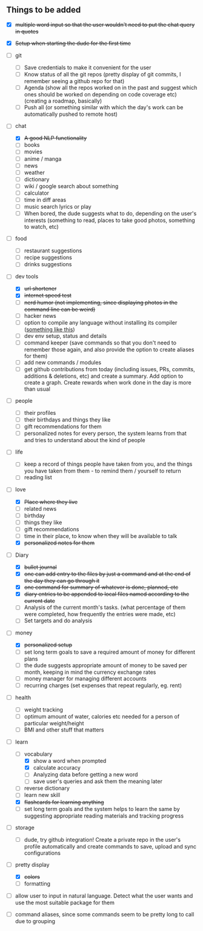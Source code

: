 ## Things to be added

- [x] ~~multiple word input so that the user wouldn't need to put the chat query in quotes~~

- [x] ~~Setup when starting the dude for the first time~~

- [ ] git
  - [ ] Save credentials to make it convenient for the user
  - [ ] Know status of all the git repos (pretty display of git commits, I remember seeing a github repo for that)
  - [ ] Agenda (show all the repos worked on in the past and suggest which ones should be worked on depending on code coverage etc) (creating a roadmap, basically)
  - [ ] Push all (or something similar with which the day's work can be automatically pushed to remote host)

- [ ] chat
  - [x] ~~A good NLP functionality~~
  - [ ] books
  - [ ] movies
  - [ ] anime / manga
  - [ ] news
  - [ ] weather
  - [ ] dictionary
  - [ ] wiki / google search about something
  - [ ] calculator
  - [ ] time in diff areas
  - [ ] music search lyrics or play
  - [ ] When bored, the dude suggests what to do, depending on the user's interests (something to read, places to take good photos, something to watch, etc)  

- [ ] food
  - [ ] restaurant suggestions
  - [ ] recipe suggestions
  - [ ] drinks suggestions

- [ ] dev tools
  - [x] ~~url shortener~~
  - [x] ~~internet speed test~~
  - [ ] ~~nerd humor (not implementing, since displaying photos in the command line can be weird)~~
  - [ ] hacker news
  - [ ] option to compile any language without installing its compiler ([something like this](https://github.com/imshyam/ComIt))
  - [ ] dev env setup, status and details
  - [ ] command keeper (save commands so that you don't need to remember those again, and also provide the option to create aliases for them)
  - [ ] add new commands / modules
  - [ ] get github contributions from today (including issues, PRs, commits, additions & deletions, etc) and create a summary. Add option to create a graph. Create rewards when work done in the day is more than usual

- [ ] people
  - [ ] their profiles
  - [ ] their birthdays and things they like
  - [ ] gift recommendations for them
  - [ ] personalized notes for every person, the system learns from that and tries to understand about the kind of people

- [ ] life
  - [ ] keep a record of things people have taken from you, and the things you have taken from them - to remind them / yourself to return
  - [ ] reading list

- [ ] love
  - [x] ~~Place where they live~~
  - [ ] related news
  - [ ] birthday
  - [ ] things they like
  - [ ] gift recommendations
  - [ ] time in their place, to know when they will be available to talk
  - [x] ~~personalized notes for them~~

- [ ] Diary
  - [x] ~~bullet journal~~
  - [x] ~~one can add entry to the files by just a command and at the end of the day they can go through it~~
  - [x] ~~one command for summary of whatever is done, planned, etc~~
  - [x] ~~diary entries to be appended to local files named according to the current date~~
  - [ ] Analysis of the current month's tasks. (what percentage of them were completed, how frequently the entries were made, etc)
  - [ ] Set targets and do analysis

- [ ] money
  - [x] ~~personalized setup~~
  - [ ] set long term goals to save a required amount of money for different plans
  - [ ] the dude suggests appropriate amount of money to be saved per month, keeping in mind the currency exchange rates
  - [ ] money manager for managing different accounts
  - [ ] recurring charges (set expenses that repeat regularly, eg. rent)

- [ ] health
  - [ ] weight tracking
  - [ ] optimum amount of water, calories etc needed for a person of particular weight/height
  - [ ] BMI and other stuff that matters

- [ ] learn
  - [ ] vocabulary
    - [x] show a word when prompted
    - [x] calculate accuracy 
    - [ ] Analyzing data before getting a new word
    - [ ] save user's queries and ask them the meaning later
  - [ ] reverse dictionary
  - [ ] learn new skill
  - [x] ~~flashcards for learning anything~~
  - [ ] set long term goals and the system helps to learn the same by suggesting appropriate reading materials and tracking progress

- [ ] storage
  - [ ] dude, try github integration! Create a private repo in the user's profile automatically and create commands to save, upload and sync configurations

- [ ] pretty display
  - [x] ~~colors~~
  - [ ] formatting

- [ ] allow user to input in natural language. Detect what the user wants and use the most suitable package for them

- [ ] command aliases, since some commands seem to be pretty long to call due to grouping
